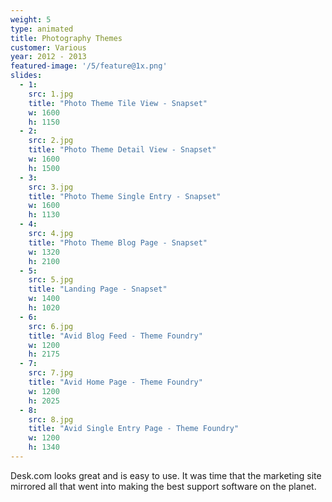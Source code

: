 ```yaml
---
weight: 5
type: animated
title: Photography Themes
customer: Various
year: 2012 - 2013
featured-image: '/5/feature@1x.png'
slides:
  - 1:
    src: 1.jpg
    title: "Photo Theme Tile View - Snapset"
    w: 1600
    h: 1150
  - 2:
    src: 2.jpg
    title: "Photo Theme Detail View - Snapset"
    w: 1600
    h: 1500
  - 3:
    src: 3.jpg
    title: "Photo Theme Single Entry - Snapset"
    w: 1600
    h: 1130
  - 4:
    src: 4.jpg
    title: "Photo Theme Blog Page - Snapset"
    w: 1320
    h: 2100
  - 5:
    src: 5.jpg
    title: "Landing Page - Snapset"
    w: 1400
    h: 1020
  - 6:
    src: 6.jpg
    title: "Avid Blog Feed - Theme Foundry"
    w: 1200
    h: 2175
  - 7:
    src: 7.jpg
    title: "Avid Home Page - Theme Foundry"
    w: 1200
    h: 2025
  - 8:
    src: 8.jpg
    title: "Avid Single Entry Page - Theme Foundry"
    w: 1200
    h: 1340
---
```

Desk.com looks great and is easy to use. It was time that the marketing site mirrored all that went into making the best support software on the planet.
